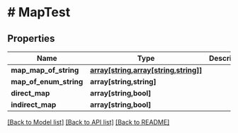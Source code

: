 # # MapTest

## Properties

Name | Type | Description | Notes
------------ | ------------- | ------------- | -------------
**map_map_of_string** | [**array[string,array[string,string]]**](array.md) |  | [optional]
**map_of_enum_string** | **array[string,string]** |  | [optional]
**direct_map** | **array[string,bool]** |  | [optional]
**indirect_map** | **array[string,bool]** |  | [optional]

[[Back to Model list]](../../README.md#models) [[Back to API list]](../../README.md#endpoints) [[Back to README]](../../README.md)
